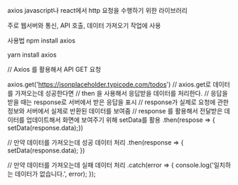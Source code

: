 axios
javascript나 react에서 http 요청을 수행하기 위한 라이브러리

주로 웹서버와 통신, API 호출, 데이터 가져오기 작업에 사용

사용법
npm install axios

yarn install axios


// Axios 를 활용해서 API GET 요청

axios.get('https://jsonplaceholder.typicode.com/todos')
// axios.get로 데이터를 가져오는데 성공한다면
// then 을 사용해서 응답받을 데이터를 처리한다.
// 응답을 받을 때는 response로 서버에서 받은 응답을 표시
// response가 실제로 요청에 관한 정보와 서버에서 실제로 반환된 데이터를 보여줌
// response 를 활용해서 전달받은 데이터를 업데이트해서 화면에 보여주기 위해 setData를 활용
.then(respose => { setData(response.data);})

// 만약 데이터를 가져오는데 성공 데이터 처리
.then(response => {
    setData(response.data);
})

// 만약 데이터를 가져오는데 실패 데이터 처리
.catch(error => {
    console.log('일치하는 데이터가 없습니다.', error);
});

   